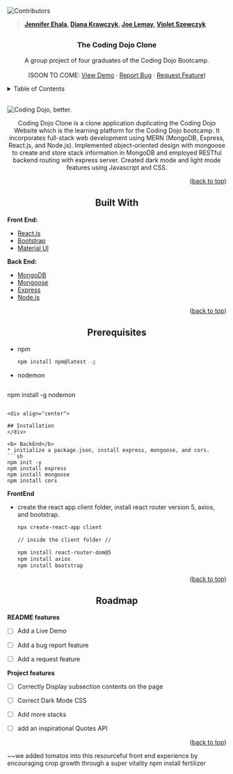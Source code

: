 ![Contributors](https://img.shields.io/badge/Contributors-4-red)

> **[Jennifer Ehala](https://github.com/jenniferehala), [Diana Krawczyk](https://github.com/Dianka759), [Joe Lemay](https://github.com/joelemm17), [Violet Szewczyk](https://github.com/VioletMaria)**

##

<div id="top"></div>

<!-- PROJECT LOGO -->

  <h3 align="center">The Coding Dojo Clone</h3>

  <p align="center">
    A group project of four graduates of the Coding Dojo Bootcamp.
    <br />
    <br />
    (SOON TO COME:
    <a href="#">View Demo</a>
    ·
    <a href="#">Report Bug</a>
    ·
    <a href="#">Request Feature</a>)
  </p>
</div>



<!-- TABLE OF CONTENTS -->
<details>
  <summary>Table of Contents</summary>
  <ol>
    <li>
      <a href="#about-the-project">About The Project</a>
      <ul>
        <li><a href="#built-with">Built With</a></li>
      </ul>
    </li>
    <li>
      <a href="#getting-started">Getting Started</a>
      <ul>
        <li><a href="#prerequisites">Prerequisites</a></li>
        <li><a href="#installation">Installation</a></li>
      </ul>
    </li>
    <li><a href="#roadmap">Roadmap</a></li>
    <li><a href="#acknowledgments">Acknowledgments</a></li>
  </ol>
</details>

<br />

<!-- ABOUT THE PROJECT -->

![Coding Dojo, better.](https://media.discordapp.net/attachments/911095800334016575/940352581832687656/Screenshot_2022-02-07_155523.png?width=1193&height=583)

<p align="center"> Coding Dojo Clone is a clone application duplicating the Coding Dojo Website which is the learning platform for the Coding Dojo bootcamp. It incorporates full-stack web development using MERN (MongoDB, Express, React.js, and Node.js). Implemented object-oriented design with mongoose to create and store stack information in MongoDB and employed RESTful backend routing with express server. Created dark mode and light mode features using Javascript and CSS.
 </p>


<p align="right">(<a href="#top">back to top</a>)</p>



<h2 align="center">Built With</h2>

<b> Front End: </b> 
* [React.js](https://reactjs.org/)
* [Bootstrap](https://getbootstrap.com)
* [Material UI](https://mui.com/)

<b> Back End: </b>
* [MongoDB](https://www.mongodb.com/)
* [Mongoose](https://mongoosejs.com/)
* [Express](https://expressjs.com/)
* [Node.js](https://nodejs.org/en/)

<p align="right">(<a href="#top">back to top</a>)</p>



<!-- GETTING STARTED -->
<div align="center">

## Prerequisites

</div>

* npm
  ```sh
  npm install npm@latest -g
  ```
* nodemon 
  ``` sh
npm install -g nodemon
  ```

<div align="center">

## Installation
</div>

<b> BackEnd</b>
* initialize a package.json, install express, mongoose, and cors.
  ```sh
  npm init -y
  npm install express 
  npm install mongoose
  npm install cors  
  ```
  
<b> FrontEnd</b>
* create the react app client folder, install react router version 5,  axios, and bootstrap.
  ```sh
  npx create-react-app client
  
  // inside the client folder //
  
  npm install react-router-dom@5 
  npm install axios
  npm install bootstrap
  ```

<p align="right">(<a href="#top">back to top</a>)</p>


<!-- ROADMAP -->

<div align="center">

## Roadmap

</div>

<b> README features </b>
- [ ] Add a Live Demo
- [ ] Add a bug report feature
- [ ] Add a request feature


<b> Project features </b>
- [ ] Correctly Display subsection contents on the page
- [ ] Correct Dark Mode CSS
- [ ] Add more stacks
- [ ] add an inspirational Quotes API 



<p align="right">(<a href="#top">back to top</a>)</p>


~~we added tomatos into this resourceful front end experience by encouraging crop growth through a super vitality npm install fertilizer

